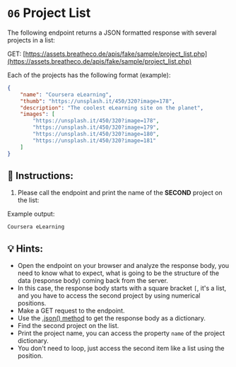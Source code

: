 # `06` Project List

The following endpoint returns a JSON formatted response with several projects in a list:  

GET: [https://assets.breatheco.de/apis/fake/sample/project_list.php](https://assets.breatheco.de/apis/fake/sample/project_list.php)

Each of the projects has the following format (example):

```json
{
    "name": "Coursera eLearning",
    "thumb": "https://unsplash.it/450/320?image=178",
    "description": "The coolest eLearning site on the planet",
    "images": [
        "https://unsplash.it/450/320?image=178",
        "https://unsplash.it/450/320?image=179",
        "https://unsplash.it/450/320?image=180",
        "https://unsplash.it/450/320?image=181"
    ]
}
```

## 📝 Instructions:

1. Please call the endpoint and print the name of the **SECOND** project on the list:

Example output:
```text
Coursera eLearning
```

## 💡 Hints:

+ Open the endpoint on your browser and analyze the response body, you need to know what to expect, what is going to be the structure of the data (response body) coming back from the server.
+ In this case, the response body starts with a square bracket `[`, it's a list, and you have to access the second project by using numerical positions.
+ Make a GET request to the endpoint.
+ Use the [.json() method](https://www.w3schools.com/python/ref_requests_response.asp) to get the response body as a dictionary.
+ Find the second project on the list.
+ Print the project name, you can access the property `name` of the project dictionary.
+ You don't need to loop, just access the second item like a list using the position.

